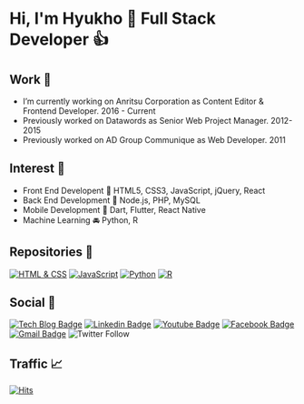 # Hi, I'm Hyukho 👋 Full Stack Developer :thumbsup:

## Work :briefcase: 
* I’m currently working on Anritsu Corporation as Content Editor & Frontend Developer. 2016 - Current
* Previously worked on Datawords as Senior Web Project Manager. 2012-2015
* Previously worked on AD Group Communique as Web Developer. 2011

## Interest :mag_right:
* Front End Developent :art: HTML5, CSS3, JavaScript, jQuery, React
* Back End Development :floppy_disk: Node.js, PHP, MySQL
* Mobile Development :iphone: Dart, Flutter, React Native
* Machine Learning :oncoming_automobile: Python, R

## Repositories :notebook:
[![HTML & CSS](https://img.shields.io/badge/HTML%20%26%20CSS-brightgreen)](https://github.com/Hyuk/html-css) [![JavaScript](https://img.shields.io/badge/JavaScript-yellow)](https://github.com/Hyuk/javascript) [![Python](https://img.shields.io/badge/Python-yellowgreen)](https://github.com/Hyuk/python) [![R](https://img.shields.io/badge/R-orange)](https://github.com/Hyuk/r)

## Social :raised_hands:
[![Tech Blog Badge](http://img.shields.io/badge/-Tech%20blog-black?style=flat-square&logo=github&link=https://www.smilehugo.com)](https://www.smilehugo.com) [![Linkedin Badge](https://img.shields.io/badge/-LinkedIn-blue?style=flat-square&logo=Linkedin&logoColor=white&link=https://www.linkedin.com/in/smilehugo/)](https://www.linkedin.com/in/smilehugo/) [![Youtube Badge](https://img.shields.io/badge/Youtube-ff0000?style=flat-square&logo=youtube&link=https://www.youtube.com/channel/UCcPuem4gq5sNiZGLjeSys0w)](https://www.youtube.com/channel/UCcPuem4gq5sNiZGLjeSys0w) [![Facebook Badge](https://img.shields.io/badge/facebook-1877f2?style=flat-square&logo=facebook&logoColor=white&link=https://www.facebook.com/smilehugo)](https://www.facebook.com/smilehugo) [![Gmail Badge](https://img.shields.io/badge/Gmail-d14836?style=flat-square&logo=Gmail&logoColor=white&link=mailto:hyukho83@gmail.com)](mailto:hyukho83@gmail.com) ![Twitter Follow](https://img.shields.io/twitter/follow/smilehugo?label=Follow&style=social)

## Traffic :chart_with_upwards_trend:
[![Hits](https://hits.seeyoufarm.com/api/count/incr/badge.svg?url=https%3A%2F%2Fgithub.com%2FHyuk%2Fhit-counter&count_bg=%233A4BC7&title_bg=%23333333&icon=node-dot-js.svg&icon_color=%23FFFF00&title=Visitors&edge_flat=false)](https://hits.seeyoufarm.com)
